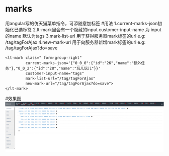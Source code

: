 # marks
用angular写的仿天猫菜单指令，可添随意加标签
#用法
1.current-marks-json初始化已选标签
2.lt-mark里会有一个隐藏的input customer-input-name 为 input 的name 默认为tags 
3.mark-list-url 用于获得服务器mark标签的url  e.g: /tag/tagForAjax
4.new-mark-url 用于向服务器新增mark标签的url e.g: /tag/tagForAjax?do=save
```
<lt-mark class=" form-group-right"
         current-marks-json='{"0_0_0":{"id":"26","name":"额外任务"},"0_0_2":{"id":"28","name":"玩儿玩儿"}}'
         customer-input-name="tags"
         mark-list-url="/tag/tagForAjax"
         new-mark-url="/tag/tagForAjax?do=save">
</lt-mark>
```
#效果图
![效果图](https://raw.githubusercontent.com/sakurallj/marks/master/images/example.png)
